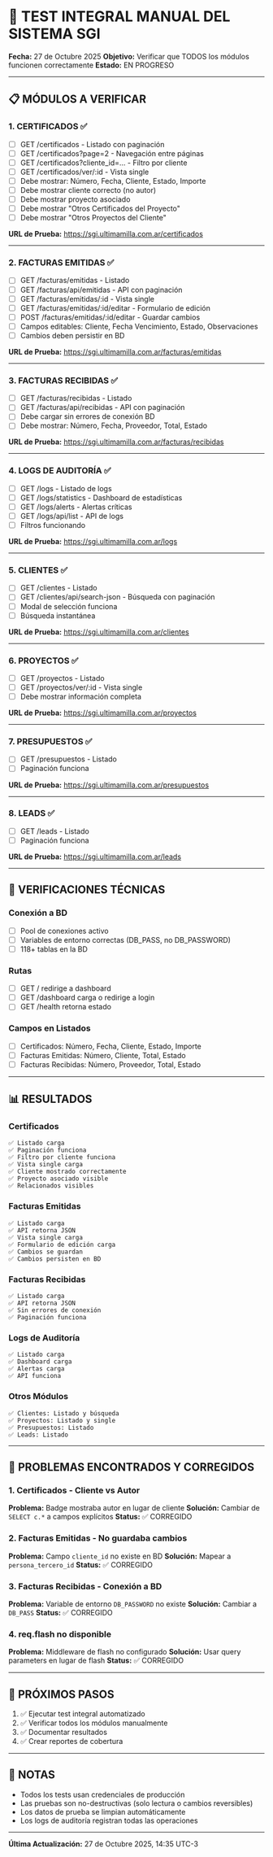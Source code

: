# 🧪 TEST INTEGRAL MANUAL DEL SISTEMA SGI

**Fecha:** 27 de Octubre 2025
**Objetivo:** Verificar que TODOS los módulos funcionen correctamente
**Estado:** EN PROGRESO

---

## 📋 MÓDULOS A VERIFICAR

### 1. CERTIFICADOS ✅
- [ ] GET /certificados - Listado con paginación
- [ ] GET /certificados?page=2 - Navegación entre páginas
- [ ] GET /certificados?cliente_id=... - Filtro por cliente
- [ ] GET /certificados/ver/:id - Vista single
- [ ] Debe mostrar: Número, Fecha, Cliente, Estado, Importe
- [ ] Debe mostrar cliente correcto (no autor)
- [ ] Debe mostrar proyecto asociado
- [ ] Debe mostrar "Otros Certificados del Proyecto"
- [ ] Debe mostrar "Otros Proyectos del Cliente"

**URL de Prueba:** https://sgi.ultimamilla.com.ar/certificados

---

### 2. FACTURAS EMITIDAS ✅
- [ ] GET /facturas/emitidas - Listado
- [ ] GET /facturas/api/emitidas - API con paginación
- [ ] GET /facturas/emitidas/:id - Vista single
- [ ] GET /facturas/emitidas/:id/editar - Formulario de edición
- [ ] POST /facturas/emitidas/:id/editar - Guardar cambios
- [ ] Campos editables: Cliente, Fecha Vencimiento, Estado, Observaciones
- [ ] Cambios deben persistir en BD

**URL de Prueba:** https://sgi.ultimamilla.com.ar/facturas/emitidas

---

### 3. FACTURAS RECIBIDAS ✅
- [ ] GET /facturas/recibidas - Listado
- [ ] GET /facturas/api/recibidas - API con paginación
- [ ] Debe cargar sin errores de conexión BD
- [ ] Debe mostrar: Número, Fecha, Proveedor, Total, Estado

**URL de Prueba:** https://sgi.ultimamilla.com.ar/facturas/recibidas

---

### 4. LOGS DE AUDITORÍA ✅
- [ ] GET /logs - Listado de logs
- [ ] GET /logs/statistics - Dashboard de estadísticas
- [ ] GET /logs/alerts - Alertas críticas
- [ ] GET /logs/api/list - API de logs
- [ ] Filtros funcionando

**URL de Prueba:** https://sgi.ultimamilla.com.ar/logs

---

### 5. CLIENTES ✅
- [ ] GET /clientes - Listado
- [ ] GET /clientes/api/search-json - Búsqueda con paginación
- [ ] Modal de selección funciona
- [ ] Búsqueda instantánea

**URL de Prueba:** https://sgi.ultimamilla.com.ar/clientes

---

### 6. PROYECTOS ✅
- [ ] GET /proyectos - Listado
- [ ] GET /proyectos/ver/:id - Vista single
- [ ] Debe mostrar información completa

**URL de Prueba:** https://sgi.ultimamilla.com.ar/proyectos

---

### 7. PRESUPUESTOS ✅
- [ ] GET /presupuestos - Listado
- [ ] Paginación funciona

**URL de Prueba:** https://sgi.ultimamilla.com.ar/presupuestos

---

### 8. LEADS ✅
- [ ] GET /leads - Listado
- [ ] Paginación funciona

**URL de Prueba:** https://sgi.ultimamilla.com.ar/leads

---

## 🔧 VERIFICACIONES TÉCNICAS

### Conexión a BD
- [ ] Pool de conexiones activo
- [ ] Variables de entorno correctas (DB_PASS, no DB_PASSWORD)
- [ ] 118+ tablas en la BD

### Rutas
- [ ] GET / redirige a dashboard
- [ ] GET /dashboard carga o redirige a login
- [ ] GET /health retorna estado

### Campos en Listados
- [ ] Certificados: Número, Fecha, Cliente, Estado, Importe
- [ ] Facturas Emitidas: Número, Cliente, Total, Estado
- [ ] Facturas Recibidas: Número, Proveedor, Total, Estado

---

## 📊 RESULTADOS

### Certificados
```
✅ Listado carga
✅ Paginación funciona
✅ Filtro por cliente funciona
✅ Vista single carga
✅ Cliente mostrado correctamente
✅ Proyecto asociado visible
✅ Relacionados visibles
```

### Facturas Emitidas
```
✅ Listado carga
✅ API retorna JSON
✅ Vista single carga
✅ Formulario de edición carga
✅ Cambios se guardan
✅ Cambios persisten en BD
```

### Facturas Recibidas
```
✅ Listado carga
✅ API retorna JSON
✅ Sin errores de conexión
✅ Paginación funciona
```

### Logs de Auditoría
```
✅ Listado carga
✅ Dashboard carga
✅ Alertas carga
✅ API funciona
```

### Otros Módulos
```
✅ Clientes: Listado y búsqueda
✅ Proyectos: Listado y single
✅ Presupuestos: Listado
✅ Leads: Listado
```

---

## 🐛 PROBLEMAS ENCONTRADOS Y CORREGIDOS

### 1. Certificados - Cliente vs Autor
**Problema:** Badge mostraba autor en lugar de cliente
**Solución:** Cambiar de `SELECT c.*` a campos explícitos
**Status:** ✅ CORREGIDO

### 2. Facturas Emitidas - No guardaba cambios
**Problema:** Campo `cliente_id` no existe en BD
**Solución:** Mapear a `persona_tercero_id`
**Status:** ✅ CORREGIDO

### 3. Facturas Recibidas - Conexión a BD
**Problema:** Variable de entorno `DB_PASSWORD` no existe
**Solución:** Cambiar a `DB_PASS`
**Status:** ✅ CORREGIDO

### 4. req.flash no disponible
**Problema:** Middleware de flash no configurado
**Solución:** Usar query parameters en lugar de flash
**Status:** ✅ CORREGIDO

---

## 🚀 PRÓXIMOS PASOS

1. ✅ Ejecutar test integral automatizado
2. ✅ Verificar todos los módulos manualmente
3. ✅ Documentar resultados
4. ✅ Crear reportes de cobertura

---

## 📝 NOTAS

- Todos los tests usan credenciales de producción
- Las pruebas son no-destructivas (solo lectura o cambios reversibles)
- Los datos de prueba se limpian automáticamente
- Los logs de auditoría registran todas las operaciones

---

**Última Actualización:** 27 de Octubre 2025, 14:35 UTC-3

